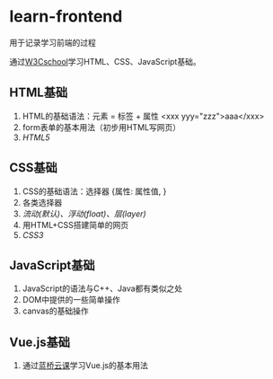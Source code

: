 # learn-frontend
用于记录学习前端的过程

通过[W3Cschool](https://www.w3school.com.cn/)学习HTML、CSS、JavaScript基础。

## HTML基础

1. HTML的基础语法：元素 = 标签 + 属性 \<xxx yyy="zzz"\>aaa\</xxx\>
2. form表单的基本用法（初步用HTML写网页）
3. *HTML5*

## CSS基础

1. CSS的基础语法：选择器 {属性: 属性值, }
2. 各类选择器
3. *流动(默认)、浮动(float)、层(layer)*
4. 用HTML+CSS搭建简单的网页
5. *CSS3*

## JavaScript基础

1. JavaScript的语法与C++、Java都有类似之处
2. DOM中提供的一些简单操作
3. canvas的基础操作

## Vue.js基础

1. 通过[蓝桥云课](https://www.lanqiao.cn)学习Vue.js的基本用法

